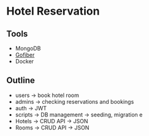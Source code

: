 # Hotel Reservation

## Tools

- MongoDB
- [Gofiber](https://docs.gofiber.io/)
- Docker

## Outline
- users -> book hotel room
- admins -> checking reservations and bookings
- auth ->  JWT 
- scripts -> DB management -> seeding, migration  e
- Hotels -> CRUD API -> JSON
- Rooms -> CRUD API -> JSON
